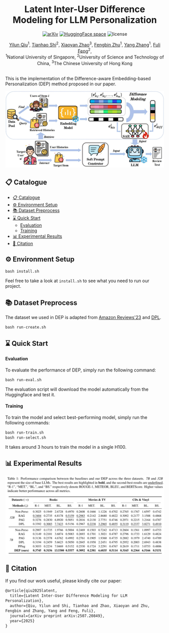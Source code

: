 <div align=center>

<h1>Latent Inter-User Difference Modeling for LLM Personalization</h1>

[![arXiv](https://img.shields.io/badge/arXiv-2507.20849-b31b1b.svg)](https://arxiv.org/abs/2507.20849) [![HuggingFace space](https://img.shields.io/badge/🤗-DEP--model-yellow.svg)](https://huggingface.co/SnowCharmQ/DEP-model) <img src="https://img.shields.io/badge/License-MIT-blue" alt="license">

<div>
    <a href="https://snowcharmq.github.io/" target="_blank">Yilun Qiu</a><sup>1</sup>,
    <a href="https://data-science.ustc.edu.cn/_upload/tpl/15/04/5380/template5380/author/tianhao-shi.html" target="_blank">Tianhao Shi</a><sup>2</sup>,
    <a href="https://xyzhao01.github.io/" target="_blank">Xiaoyan Zhao</a><sup>3</sup>,
    <a href="https://fengbinzhu.github.io/" target="_blank">Fengbin Zhu</a><sup>1</sup>,
    <a href="https://zyang1580.github.io/" target="_blank">Yang Zhang</a><sup>1</sup>,
    <a href="https://fulifeng.github.io/" target="_blank">Fuli Feng</a><sup>2</sup>,

<div>
  <sup>1</sup>National University of Singapore, <sup>2</sup>University of Science and Technology of China, <sup>3</sup>The Chinese University of Hong Kong
</div>   
<div>
</div>

</div>
</div>

<br/>

This is the implementation of the Difference-aware Embedding-based Personalization (DEP) method proposed in our paper.


![DEP Framework](fig/framework.jpg)

<p id="Catalogue"></p>  

## 📋 Catalogue 

- [📋 Catalogue](#-catalogue)
- [⚙️ Environment Setup](#️-environment-setup)
- [📚 Dataset Preprocess](#-dataset-preprocess)
- [⌛️ Quick Start](#️-quick-start)
    - [Evaluation](#evaluation)
    - [Training](#training)
- [📊 Experimental Results](#-experimental-results)
- [📖 Citation](#-citation)

## ⚙️ Environment Setup

```
bash install.sh
```
Feel free to take a look at `install.sh` to see what you need to run our project.

## 📚 Dataset Preprocess

The dataset we used in DEP is adapted from [Amazon Reviews'23](https://amazon-reviews-2023.github.io/) and [DPL](https://github.com/SnowCharmQ/DPL).

```
bash run-create.sh
```

## ⌛️ Quick Start

#### Evaluation

To evaluate the performance of DEP, simply run the following command:

```
bash run-eval.sh
```

The evaluation script will download the model automatically from the Huggingface and test it.

#### Training

To train the model and select best-performing model, simply run the following commands:

```
bash run-train.sh
bash run-select.sh
```
It takes around 3 hours to train the model in a single H100.

## 📊 Experimental Results

![Experimental Results](fig/result.jpg)

## 📖 Citation

If you find our work useful, please kindly cite our paper:

```
@article{qiu2025latent,
  title={Latent Inter-User Difference Modeling for LLM Personalization},
  author={Qiu, Yilun and Shi, Tianhao and Zhao, Xiaoyan and Zhu, Fengbin and Zhang, Yang and Feng, Fuli},
  journal={arXiv preprint arXiv:2507.20849},
  year={2025}
}
```